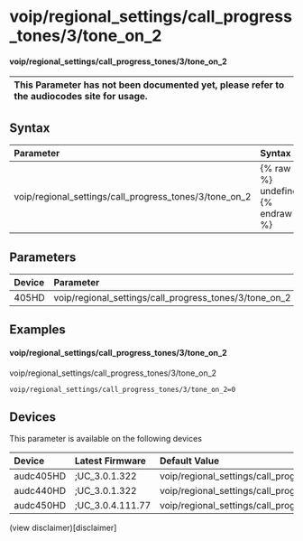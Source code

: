 ﻿---
description: voip/regional_settings/call_progress_tones/3/tone_on_2
search: false
---

# voip/regional_settings/call_progress_tones/3/tone_on_2

#### voip/regional_settings/call_progress_tones/3/tone_on_2


| This Parameter has not been documented yet, please refer to the audiocodes site for usage.  |
| :--- |

## Syntax
| Parameter | Syntax |
| :--- | :--- |
|voip/regional_settings/call_progress_tones/3/tone_on_2 | {% raw %} undefined {% endraw %} |

## Parameters
|Device|Parameter|value|Description|
|:---|:---|:---|:---|
| 405HD | voip/regional_settings/call_progress_tones/3/tone_on_2 |  |  |

## Examples
#### voip/regional_settings/call_progress_tones/3/tone_on_2

voip/regional_settings/call_progress_tones/3/tone_on_2

```
voip/regional_settings/call_progress_tones/3/tone_on_2=0
```

## Devices
This parameter is available on the following devices

| Device | Latest Firmware | Default Value |
|:---|:---|:---|
| audc405HD | ;UC_3.0.1.322 | voip/regional_settings/call_progress_tones/3/tone_on_2=0 
| audc440HD | ;UC_3.0.1.322 | voip/regional_settings/call_progress_tones/3/tone_on_2=0 
| audc450HD | ;UC_3.0.4.111.77 | voip/regional_settings/call_progress_tones/3/tone_on_2=0 

(view disclaimer)[disclaimer]
